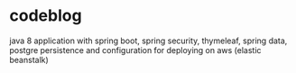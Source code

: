 # codeblog
java 8 application with spring boot, spring security, thymeleaf, spring data, postgre persistence and configuration for deploying on aws (elastic beanstalk)
